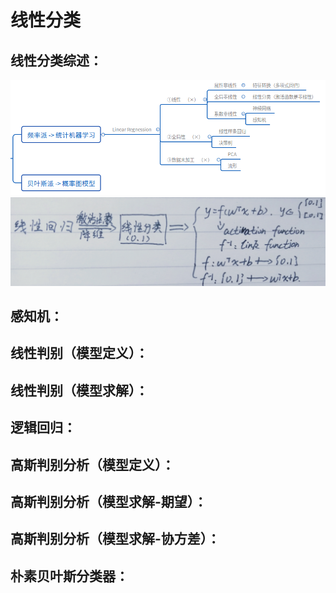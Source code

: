 # 线性分类

## 线性分类综述：

![linear-classification-summarize-0.png](/assets/images/machine-deep-learning/machine-learning/linear-classification-summarize-0.png)
![linear-classification-summarize-1.png](/assets/images/machine-deep-learning/machine-learning/linear-classification-summarize-1.png)
                                               


## 感知机：


## 线性判别（模型定义）：


## 线性判别（模型求解）：

## 逻辑回归：

## 高斯判别分析（模型定义）：

## 高斯判别分析（模型求解-期望）：

## 高斯判别分析（模型求解-协方差）：

## 朴素贝叶斯分类器：
